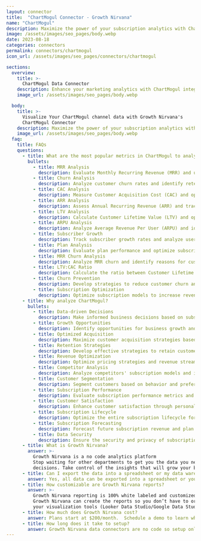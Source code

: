 ```yaml
---
layout: connector
title:  "ChartMogul Connector - Growth Nirvana"
name: "ChartMogul"
description: Maximize the power of your subscription analytics with ChartMogul integration. Analyze subscription performance, identify growth opportunities, and make data-driven decisions.
image: /assets/images/seo_pages/body.webp
date: 2023-08-18
categories: connectors
permalink: connectors/chartmogul
icon_url: /assets/images/seo_pages/connectors/chartmogul

sections:
  overview:
    title: >-
      ChartMogul Data Connector
    description: Enhance your marketing analytics with ChartMogul integration. Gain valuable insights from your subscription data, track key business metrics, and optimize your subscription strategies.
    image_url: /assets/images/seo_pages/body.webp

  body:
    title: >-
      Visualize Your ChartMogul channel data with Growth Nirvana's
      ChartMogul Connector
    description: Maximize the power of your subscription analytics with ChartMogul integration. Analyze subscription performance, identify growth opportunities, and make data-driven decisions.
    image_url: /assets/images/seo_pages/body.webp
  faq:
    title: FAQs
    questions:
      - title: What are the most popular metrics in ChartMogul to analyze?
        bullets:
          - title: MRR Analysis
            description: Evaluate Monthly Recurring Revenue (MRR) and understand growth trends.
          - title: Churn Analysis
            description: Analyze customer churn rates and identify retention strategies.
          - title: CAC Analysis
            description: Measure Customer Acquisition Cost (CAC) and optimize acquisition strategies.
          - title: ARR Analysis
            description: Assess Annual Recurring Revenue (ARR) and track subscription growth.
          - title: LTV Analysis
            description: Calculate Customer Lifetime Value (LTV) and optimize customer acquisition strategies.
          - title: ARPU Analysis
            description: Analyze Average Revenue Per User (ARPU) and identify revenue opportunities.
          - title: Subscriber Growth
            description: Track subscriber growth rates and analyze user acquisition effectiveness.
          - title: Plan Analysis
            description: Evaluate plan performance and optimize subscription offerings.
          - title: MRR Churn Analysis
            description: Analyze MRR churn and identify reasons for customer cancellations.
          - title: LTV:CAC Ratio
            description: Calculate the ratio between Customer Lifetime Value and Customer Acquisition Cost.
          - title: Churn Prevention
            description: Develop strategies to reduce customer churn and increase customer retention.
          - title: Subscription Optimization
            description: Optimize subscription models to increase revenue and customer satisfaction.
      - title: Why analyze ChartMogul?
        bullets:
          - title: Data-driven Decisions
            description: Make informed business decisions based on subscription analytics.
          - title: Growth Opportunities
            description: Identify opportunities for business growth and expansion.
          - title: Optimized Acquisition
            description: Maximize customer acquisition strategies based on data insights.
          - title: Retention Strategies
            description: Develop effective strategies to retain customers and reduce churn.
          - title: Revenue Optimization
            description: Optimize pricing strategies and revenue streams for increased profitability.
          - title: Competitor Analysis
            description: Analyze competitors' subscription models and identify competitive advantages.
          - title: Customer Segmentation
            description: Segment customers based on behavior and preferences for targeted marketing.
          - title: Subscription Performance
            description: Evaluate subscription performance metrics and identify areas for improvement.
          - title: Customer Satisfaction
            description: Enhance customer satisfaction through personalized subscription experiences.
          - title: Subscription Lifecycle
            description: Optimize the entire subscription lifecycle for improved customer experiences.
          - title: Subscription Forecasting
            description: Forecast future subscription revenue and plan for growth strategies.
          - title: Data Security
            description: Ensure the security and privacy of subscription data and customer information.
      - title: What is Growth Nirvana?
        answer: >-
          Growth Nirvana is a no code analytics platform 
          Stop waiting for other departments to get you the data you need to make critical business 
          decisions. Take control of the insights that will grow your business.
      - title: Can I export the data into a spreadsheet or my data warehouse?
        answer: Yes, all data can be exported into a spreadsheet or your data warehouse (Google BigQuery, AWS, Snowflake, Azure, etc)
      - title: How customizable are Growth Nirvana reports?
        answer: >-
          Growth Nirvana reporting is 100% white labeled and customized to your specifications.
          Growth Nirvana can create the reports so you don’t have to or you can connect
          your visualization tools (Looker Data Studio/Google Data Studio, Tableau, PowerBI, etc) to Growth Nirvana.
      - title: How much does Growth Nirvana cost?
        answer: Plans start at $200/month.  Schedule a demo to learn what plan is best for you.
      - title: How long does it take to setup?
        answer: Growth Nirvana data connectors are no code so setup only requires a few clicks.
---
```

